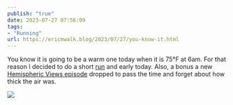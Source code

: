 ```yaml
---
publish: "true"
date: 2023-07-27 07:56:09
tags:
- "Running"
url: https://ericmwalk.blog/2023/07/27/you-know-it.html
---
```

You know it is going to be a warm one today when it is 75°F at 6am. For that reason I decided to do a short [run](https://strava.com/activities/9531028797) and early today. Also, a bonus a new [Hemispheric Views episode](https://hemisphericviews.com/) dropped to pass the time and forget about how thick the air was.

![](https://ericmwalk.blog/uploads/2023/02ee12b564.jpg)